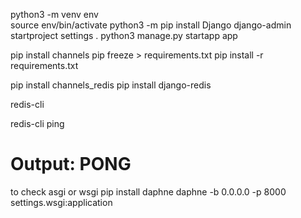 python3 -m venv env  
source env/bin/activate 
python3 -m pip install Django
django-admin startproject settings . 
python3 manage.py startapp app

pip install channels
pip freeze > requirements.txt
pip install -r requirements.txt

pip install channels_redis
pip install django-redis

redis-cli

redis-cli ping
# Output: PONG


to check asgi or wsgi
pip install daphne
daphne -b 0.0.0.0 -p 8000 settings.wsgi:application